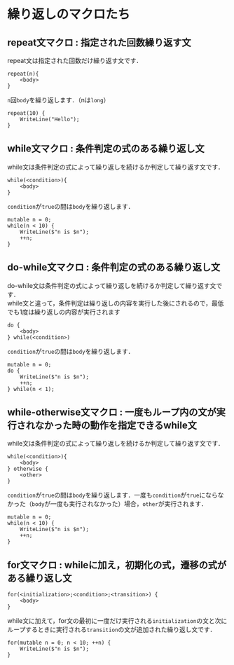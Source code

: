 # 繰り返しのマクロたち
## repeat文マクロ : 指定された回数繰り返す文
repeat文は指定された回数だけ繰り返す文です．
```
repeat(n){
    <body>
}
```
`n`回`body`を繰り返します．（nは`long`）

```nemerle
repeat(10) {
    WriteLine("Hello");
}
```

## while文マクロ : 条件判定の式のある繰り返し文
while文は条件判定の式によって繰り返しを続けるか判定して繰り返す文です．
```
while(<condition>){
    <body>
}
```
`condition`が`true`の間は`body`を繰り返します．

```nemerle
mutable n = 0;
while(n < 10) {
    WriteLine($"n is $n");
    ++n;
}
```

## do-while文マクロ : 条件判定の式のある繰り返し文
do-while文は条件判定の式によって繰り返しを続けるか判定して繰り返す文です．  
while文と違って，条件判定は繰り返しの内容を実行した後にされるので，最低でも1度は繰り返しの内容が実行されます
```
do {
    <body>
} while(<condition>)
```
`condition`が`true`の間は`body`を繰り返します．

```nemerle
mutable n = 0;
do {
    WriteLine($"n is $n");
    ++n;
} while(n < 1);
```

## while-otherwise文マクロ : 一度もループ内の文が実行されなかった時の動作を指定できるwhile文
while文は条件判定の式によって繰り返しを続けるか判定して繰り返す文です．
```
while(<condition>){
    <body>
} otherwise {
    <other>
}
```
`condition`が`true`の間は`body`を繰り返します．一度も`condition`が`true`にならなかった（`body`が一度も実行されなかった）場合，`other`が実行されます．

```nemerle
mutable n = 0;
while(n < 10) {
    WriteLine($"n is $n");
    ++n;
}
```

## for文マクロ : whileに加え，初期化の式，遷移の式がある繰り返し文
```
for(<initialization>;<condition>;<transition>) {
    <body>
}
```
while文に加えて，for文の最初に一度だけ実行される`initialization`の文と次にループするときに実行される`transition`の文が追加された繰り返し文です．

```nemerle
for(mutable n = 0; n < 10; ++n) {
    WriteLine($"n is $n");
}
```
